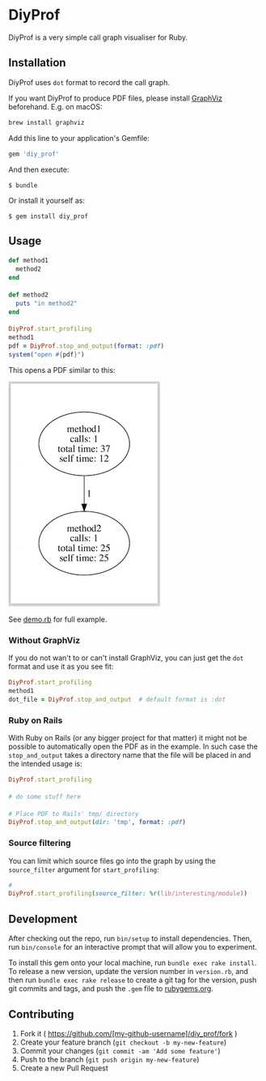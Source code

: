 # DiyProf

DiyProf is a very simple call graph visualiser for Ruby.

## Installation

DiyProf uses `dot` format to record the call graph.


If you want DiyProf to produce PDF files, please install [GraphViz](http://www.graphviz.org) beforehand. E.g. on macOS:

```bash
brew install graphviz
```


Add this line to your application's Gemfile:

```ruby
gem 'diy_prof'
```

And then execute:

    $ bundle

Or install it yourself as:

    $ gem install diy_prof

## Usage

```ruby
def method1
  method2
end

def method2
  puts "in method2"
end

DiyProf.start_profiling
method1
pdf = DiyProf.stop_and_output(format: :pdf)
system("open #{pdf}")
```

This opens a PDF similar to this:

![Example PDF](examples/example.png)


See [demo.rb](examples/demo.rb) for full example.


### Without GraphViz

If you do not wan't to or can't install GraphViz, you can just get the `dot` format and use it as you see fit:
 
```ruby
DiyProf.start_profiling
method1
dot_file = DiyProf.stop_and_output  # default format is :dot
```

### Ruby on Rails

With Ruby on Rails (or any bigger project for that matter) it might not be possible to automatically open the PDF as in the example. In such case the `stop_and_output` takes a directory name that the file will be placed in and the intended usage is:

```ruby
DiyProf.start_profiling

# do some stuff here

# Place PDF to Rails' tmp/ directory
DiyProf.stop_and_output(dir: 'tmp', format: :pdf)
```


### Source filtering

You can limit which source files go into the graph by using the `source_filter` argument for `start_profiling`:

```ruby
# 
DiyProf.start_profiling(source_filter: %r(lib/interesting/module))
```

## Development

After checking out the repo, run `bin/setup` to install dependencies. Then, run `bin/console` for an interactive prompt that will allow you to experiment.

To install this gem onto your local machine, run `bundle exec rake install`. To release a new version, update the version number in `version.rb`, and then run `bundle exec rake release` to create a git tag for the version, push git commits and tags, and push the `.gem` file to [rubygems.org](https://rubygems.org).

## Contributing

1. Fork it ( https://github.com/[my-github-username]/diy_prof/fork )
2. Create your feature branch (`git checkout -b my-new-feature`)
3. Commit your changes (`git commit -am 'Add some feature'`)
4. Push to the branch (`git push origin my-new-feature`)
5. Create a new Pull Request
